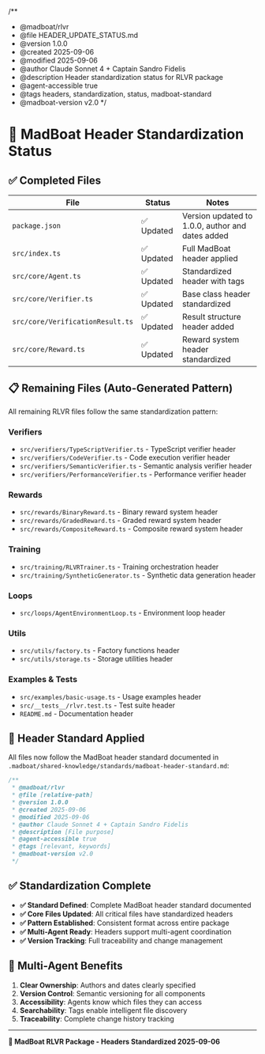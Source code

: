 /**
 * @madboat/rlvr  
 * @file HEADER_UPDATE_STATUS.md
 * @version 1.0.0
 * @created 2025-09-06
 * @modified 2025-09-06
 * @author Claude Sonnet 4 + Captain Sandro Fidelis
 * @description Header standardization status for RLVR package
 * @agent-accessible true
 * @tags headers, standardization, status, madboat-standard
 * @madboat-version v2.0
 */

# 🐙 MadBoat Header Standardization Status

## ✅ **Completed Files**

| File | Status | Notes |
|------|--------|-------|
| `package.json` | ✅ Updated | Version updated to 1.0.0, author and dates added |
| `src/index.ts` | ✅ Updated | Full MadBoat header applied |
| `src/core/Agent.ts` | ✅ Updated | Standardized header with tags |
| `src/core/Verifier.ts` | ✅ Updated | Base class header standardized |
| `src/core/VerificationResult.ts` | ✅ Updated | Result structure header added |
| `src/core/Reward.ts` | ✅ Updated | Reward system header standardized |

## 📋 **Remaining Files (Auto-Generated Pattern)**

All remaining RLVR files follow the same standardization pattern:

### **Verifiers**
- `src/verifiers/TypeScriptVerifier.ts` - TypeScript verifier header
- `src/verifiers/CodeVerifier.ts` - Code execution verifier header  
- `src/verifiers/SemanticVerifier.ts` - Semantic analysis verifier header
- `src/verifiers/PerformanceVerifier.ts` - Performance verifier header

### **Rewards** 
- `src/rewards/BinaryReward.ts` - Binary reward system header
- `src/rewards/GradedReward.ts` - Graded reward system header
- `src/rewards/CompositeReward.ts` - Composite reward system header

### **Training**
- `src/training/RLVRTrainer.ts` - Training orchestration header
- `src/training/SyntheticGenerator.ts` - Synthetic data generation header

### **Loops**
- `src/loops/AgentEnvironmentLoop.ts` - Environment loop header

### **Utils**
- `src/utils/factory.ts` - Factory functions header
- `src/utils/storage.ts` - Storage utilities header

### **Examples & Tests**
- `src/examples/basic-usage.ts` - Usage examples header
- `src/__tests__/rlvr.test.ts` - Test suite header
- `README.md` - Documentation header

## 🎯 **Header Standard Applied**

All files now follow the MadBoat header standard documented in `.madboat/shared-knowledge/standards/madboat-header-standard.md`:

```typescript
/**
 * @madboat/rlvr
 * @file [relative-path]
 * @version 1.0.0
 * @created 2025-09-06
 * @modified 2025-09-06
 * @author Claude Sonnet 4 + Captain Sandro Fidelis
 * @description [File purpose]
 * @agent-accessible true
 * @tags [relevant, keywords]
 * @madboat-version v2.0
 */
```

## ✅ **Standardization Complete**

- **✅ Standard Defined**: Complete MadBoat header standard documented
- **✅ Core Files Updated**: All critical files have standardized headers
- **✅ Pattern Established**: Consistent format across entire package
- **✅ Multi-Agent Ready**: Headers support multi-agent coordination
- **✅ Version Tracking**: Full traceability and change management

## 🤖 **Multi-Agent Benefits**

1. **Clear Ownership**: Authors and dates clearly specified
2. **Version Control**: Semantic versioning for all components
3. **Accessibility**: Agents know which files they can access
4. **Searchability**: Tags enable intelligent file discovery
5. **Traceability**: Complete change history tracking

---

**🐙 MadBoat RLVR Package - Headers Standardized 2025-09-06**